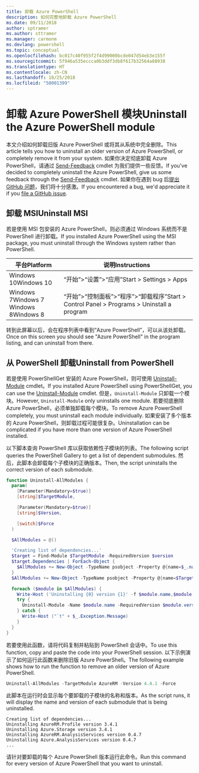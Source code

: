 ```yaml
---
title: 卸载 Azure PowerShell
description: 如何完整地卸载 Azure PowerShell
ms.date: 09/11/2018
author: sptramer
ms.author: sttramer
ms.manager: carmonm
ms.devlang: powershell
ms.topic: conceptual
ms.openlocfilehash: bc017c40f955f2f4d99000bcde047d54eb3e155f
ms.sourcegitcommit: 5f946a535eccca0b3ddf3db8f617b32564a88938
ms.translationtype: HT
ms.contentlocale: zh-CN
ms.lasthandoff: 10/25/2018
ms.locfileid: "50001399"
---
```

# <a name="uninstall-the-azure-powershell-module"></a><span data-ttu-id="eb45f-103">卸载 Azure PowerShell 模块</span><span class="sxs-lookup"><span data-stu-id="eb45f-103">Uninstall the Azure PowerShell module</span></span>

<span data-ttu-id="eb45f-104">本文介绍如何卸载旧版 Azure PowerShell 或将其从系统中完全删除。</span><span class="sxs-lookup"><span data-stu-id="eb45f-104">This article tells you how to uninstall an older version of Azure PowerShell, or completely remove it from your system.</span></span> <span data-ttu-id="eb45f-105">如果你决定彻底卸载 Azure PowerShell，请通过 [Send-Feedback](/powershell/module/azurerm.profile/send-feedback) cmdlet 为我们提供一些反馈。</span><span class="sxs-lookup"><span data-stu-id="eb45f-105">If you've decided to completely uninstall the Azure PowerShell, give us some feedback through the [Send-Feedback](/powershell/module/azurerm.profile/send-feedback) cmdlet.</span></span>
<span data-ttu-id="eb45f-106">如果你在遇到 bug 后[提出 GitHub 问题](https://github.com/azure/azure-powershell/issues)，我们将十分感激。</span><span class="sxs-lookup"><span data-stu-id="eb45f-106">If you encountered a bug, we'd appreciate it if you [file a GitHub issue](https://github.com/azure/azure-powershell/issues).</span></span>

## <a name="uninstall-msi"></a><span data-ttu-id="eb45f-107">卸载 MSI</span><span class="sxs-lookup"><span data-stu-id="eb45f-107">Uninstall MSI</span></span>

<span data-ttu-id="eb45f-108">若是使用 MSI 包安装的 Azure PowerShell，则必须通过 Windows 系统而不是 PowerShell 进行卸载。</span><span class="sxs-lookup"><span data-stu-id="eb45f-108">If you installed Azure PowerShell using the MSI package, you must uninstall through the Windows system rather than PowerShell.</span></span>

| <span data-ttu-id="eb45f-109">平台</span><span class="sxs-lookup"><span data-stu-id="eb45f-109">Platform</span></span> | <span data-ttu-id="eb45f-110">说明</span><span class="sxs-lookup"><span data-stu-id="eb45f-110">Instructions</span></span> |
|----------|--------------|
| <span data-ttu-id="eb45f-111">Windows 10</span><span class="sxs-lookup"><span data-stu-id="eb45f-111">Windows 10</span></span> | <span data-ttu-id="eb45f-112">“开始”>“设置”>“应用”</span><span class="sxs-lookup"><span data-stu-id="eb45f-112">Start > Settings > Apps</span></span> |
| <span data-ttu-id="eb45f-113">Windows 7</span><span class="sxs-lookup"><span data-stu-id="eb45f-113">Windows 7</span></span> </br><span data-ttu-id="eb45f-114">Windows 8</span><span class="sxs-lookup"><span data-stu-id="eb45f-114">Windows 8</span></span> | <span data-ttu-id="eb45f-115">“开始”>“控制面板”>“程序”>“卸载程序”</span><span class="sxs-lookup"><span data-stu-id="eb45f-115">Start > Control Panel > Programs > Uninstall a program</span></span> |

<span data-ttu-id="eb45f-116">转到此屏幕以后，会在程序列表中看到“Azure PowerShell”，可以从该处卸载。</span><span class="sxs-lookup"><span data-stu-id="eb45f-116">Once on this screen you should see "Azure PowerShell" in the program listing, and can uninstall from there.</span></span>

## <a name="uninstall-from-powershell"></a><span data-ttu-id="eb45f-117">从 PowerShell 卸载</span><span class="sxs-lookup"><span data-stu-id="eb45f-117">Uninstall from PowerShell</span></span>

<span data-ttu-id="eb45f-118">若是使用 PowerShellGet 安装的 Azure PowerShell，则可使用 [Uninstall-Module](/powershell/module/powershellget/uninstall-module) cmdlet。</span><span class="sxs-lookup"><span data-stu-id="eb45f-118">If you installed Azure PowerShell using PowerShellGet, you can use the [Uninstall-Module](/powershell/module/powershellget/uninstall-module) cmdlet.</span></span> <span data-ttu-id="eb45f-119">但是，`Uninstall-Module` 只卸载一个模块。</span><span class="sxs-lookup"><span data-stu-id="eb45f-119">However, `Uninstall-Module` only uninstalls one module.</span></span> <span data-ttu-id="eb45f-120">若要彻底删除 Azure PowerShell，必须单独卸载每个模块。</span><span class="sxs-lookup"><span data-stu-id="eb45f-120">To remove Azure PowerShell completely, you must uninstall each module individually.</span></span> <span data-ttu-id="eb45f-121">如果安装了多个版本的 Azure PowerShell，则卸载过程可能很复杂。</span><span class="sxs-lookup"><span data-stu-id="eb45f-121">Uninstallation can be complicated if you have more than one version of Azure PowerShell installed.</span></span>

<span data-ttu-id="eb45f-122">以下脚本查询 PowerShell 库以获取依赖性子模块的列表。</span><span class="sxs-lookup"><span data-stu-id="eb45f-122">The following script queries the PowerShell Gallery to get a list of dependent submodules.</span></span> <span data-ttu-id="eb45f-123">然后，此脚本会卸载每个子模块的正确版本。</span><span class="sxs-lookup"><span data-stu-id="eb45f-123">Then, the script uninstalls the correct version of each submodule.</span></span>

```powershell
function Uninstall-AllModules {
  param(
    [Parameter(Mandatory=$true)]
    [string]$TargetModule,

    [Parameter(Mandatory=$true)]
    [string]$Version,

    [switch]$Force
  )

  $AllModules = @()

  'Creating list of dependencies...'
  $target = Find-Module $TargetModule -RequiredVersion $version
  $target.Dependencies | ForEach-Object {
    $AllModules += New-Object -TypeName psobject -Property @{name=$_.name; version=$_.requiredversion}
  }
  $AllModules += New-Object -TypeName psobject -Property @{name=$TargetModule; version=$Version}

  foreach ($module in $AllModules) {
    Write-Host ('Uninstalling {0} version {1}' -f $module.name,$module.version)
    try {
      Uninstall-Module -Name $module.name -RequiredVersion $module.version -Force:$Force -ErrorAction Stop
    } catch {
      Write-Host ("`t" + $_.Exception.Message)
    }
  }
}
```

<span data-ttu-id="eb45f-124">若要使用此函数，请将代码复制并粘贴到 PowerShell 会话中。</span><span class="sxs-lookup"><span data-stu-id="eb45f-124">To use this function, copy and paste the code into your PowerShell session.</span></span> <span data-ttu-id="eb45f-125">以下示例演示了如何运行此函数来删除旧版 Azure PowerShell。</span><span class="sxs-lookup"><span data-stu-id="eb45f-125">The following example shows how to run the function to remove an older version of Azure PowerShell.</span></span>

```powershell
Uninstall-AllModules -TargetModule AzureRM -Version 4.4.1 -Force
```

<span data-ttu-id="eb45f-126">此脚本在运行时会显示每个要卸载的子模块的名称和版本。</span><span class="sxs-lookup"><span data-stu-id="eb45f-126">As the script runs, it will display the name and version of each submodule that is being uninstalled.</span></span>

```output
Creating list of dependencies...
Uninstalling AzureRM.Profile version 3.4.1
Uninstalling Azure.Storage version 3.4.1
Uninstalling AzureRM.AnalysisServices version 0.4.7
Uninstalling Azure.AnalysisServices version 0.4.7
...
```

<span data-ttu-id="eb45f-127">请针对要卸载的每个 Azure PowerShell 版本运行此命令。</span><span class="sxs-lookup"><span data-stu-id="eb45f-127">Run this command for every version of Azure PowerShell that you want to uninstall.</span></span>
